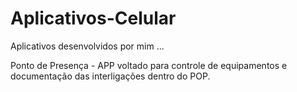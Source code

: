 # Aplicativos-Celular
Aplicativos desenvolvidos por mim ...

Ponto de Presença - APP voltado para controle de equipamentos e documentação das interligações dentro do POP.
